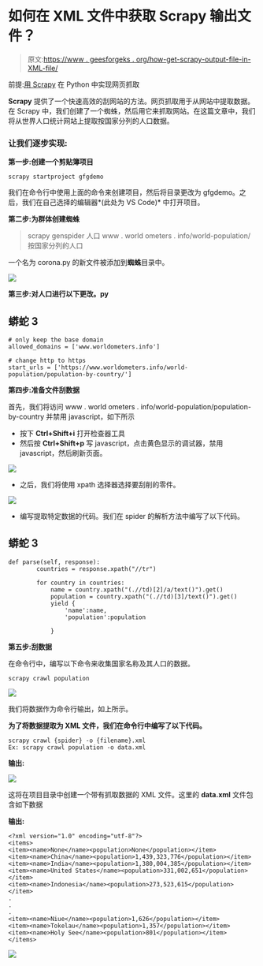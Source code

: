 # 如何在 XML 文件中获取 Scrapy 输出文件？

> 原文:[https://www . geesforgeks . org/how-get-scrapy-output-file-in-XML-file/](https://www.geeksforgeeks.org/how-to-get-scrapy-output-file-in-xml-file/)

前提:[用 Scrapy](https://www.geeksforgeeks.org/implementing-web-scraping-python-scrapy/) 在 Python 中实现网页抓取

**Scrapy** 提供了一个快速高效的刮网站的方法。网页抓取用于从网站中提取数据。在 Scrapy 中，我们创建了一个蜘蛛，然后用它来抓取网站。在这篇文章中，我们将从世界人口统计网站上提取按国家分列的人口数据。

### 让我们逐步实现:

**第一步:创建一个剪贴簿项目**

```
scrapy startproject gfgdemo
```

我们在命令行中使用上面的命令来创建项目，然后将目录更改为 gfgdemo。之后，我们在自己选择的编辑器*(此处为 VS Code)* 中打开项目。

**第二步:为群体创建蜘蛛**

> scrapy genspider 人口 www . world ometers . info/world-population/按国家分列的人口

一个名为 corona.py 的新文件被添加到**蜘蛛**目录中。

![](img/92bcb77e5b429c277e1742d85934e729.png)

**第三步:对人口进行以下更改。py**

## 蟒蛇 3

```
# only keep the base domain
allowed_domains = ['www.worldometers.info'] 

# change http to https
start_urls = ['https://www.worldometers.info/world-population/population-by-country/']
```

**第四步:准备文件刮数据**

首先，我们将访问 www . world ometers . info/world-population/population-by-country 并禁用 javascript，如下所示

*   按下 **Ctrl+Shift+i** 打开检查器工具
*   然后按 **Ctrl+Shift+p** 写 javascript，点击黄色显示的调试器，禁用 javascript，然后刷新页面。

![](img/3ceadec5ed6b436d2fcd954dd33c4d7d.png)

*   之后，我们将使用 xpath 选择器选择要刮削的零件。

![](img/b4892c96b3ae8e96b9f5c16c3518eaf6.png)

*   编写提取特定数据的代码。我们在 spider 的解析方法中编写了以下代码。

## 蟒蛇 3

```
def parse(self, response):
        countries = response.xpath("//tr")

        for country in countries:
            name = country.xpath("(.//td)[2]/a/text()").get()
            population = country.xpath("(.//td)[3]/text()").get()
            yield {
                'name':name,
                'population':population

            }
```

**第五步:刮数据**

在命令行中，编写以下命令来收集国家名称及其人口的数据。

```
scrapy crawl population
```

![](img/c1550e6e046662c6045d959c961e5b3e.png)

我们将数据作为命令行输出，如上所示。

**为了将数据提取为 XML 文件，我们在命令行中编写了以下代码。**

```
scrapy crawl {spider} -o {filename}.xml
Ex: scrapy crawl population -o data.xml
```

**输出:**

![](img/d1e6606e16c5e5082f7fd87d39bc6258.png)

这将在项目目录中创建一个带有抓取数据的 XML 文件。这里的 **data.xml** 文件包含如下数据

**输出:**

```
<?xml version="1.0" encoding="utf-8"?>
<items>
<item><name>None</name><population>None</population></item>
<item><name>China</name><population>1,439,323,776</population></item>
<item><name>India</name><population>1,380,004,385</population></item>
<item><name>United States</name><population>331,002,651</population></item>
<item><name>Indonesia</name><population>273,523,615</population></item>
.
.
.
<item><name>Niue</name><population>1,626</population></item>
<item><name>Tokelau</name><population>1,357</population></item>
<item><name>Holy See</name><population>801</population></item>
</items>
```

![](img/78ab28718d4fc2d1e4d322e1ac6e712f.png)